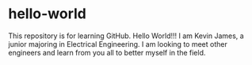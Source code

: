 # hello-world
This repository is for learning GitHub.
Hello World!!! I am Kevin James, a junior majoring in Electrical Engineering. I am looking to meet other engineers and learn from you all to better myself in the field.
